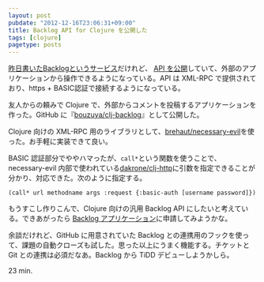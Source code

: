 ```yaml
---
layout: post
pubdate: "2012-12-16T23:06:31+09:00"
title: Backlog API for Clojure を公開した
tags: [clojure]
pagetype: posts
---
```

[昨日書いたBacklogというサービス](/2012/12/15/backlog)だけれど、 [API を公開](http://www.backlog.jp/api/)していて、外部のアプリケーションから操作できるようになっている。API は XML-RPC で提供されており、https + BASIC認証で接続するようになっている。

友人からの頼みで Clojure で、外部からコメントを投稿するアプリケーションを作った。GitHub に『[bouzuya/clj-backlog](https://github.com/bouzuya/clj-backlog/)』として公開した。

Clojure 向けの XML-RPC 用のライブラリとして、[brehaut/necessary-evil](https://github.com/brehaut/necessary-evil/)を使った。お手軽に実装できて良い。

BASIC 認証部分でややハマったが、`call*`という関数を使うことで、necessary-evil 内部で使われている[dakrone/clj-http](https://github.com/dakrone/clj-http/)に引数を指定できることが分かり、対応できた。次のように指定する。

    (call* url methodname args :request {:basic-auth [username password]})

もうすこし作りこんで、Clojure 向けの汎用 Backlog API にしたいと考えている。できあがったら [Backlog アプリケーション](http://www.backlog.jp/api/application/)に申請してみようかな。

余談だけれど、GitHub に用意されていた Backlog との連携用のフックを使って、課題の自動クローズも試した。思った以上にうまく機能する。チケットと Git との連携は必須だなあ。Backlog から TiDD デビューしようかしら。

23 min.
